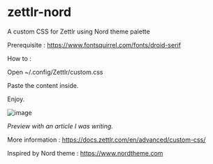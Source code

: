 # zettlr-nord

A custom CSS for Zettlr using Nord theme palette

Prerequisite : https://www.fontsquirrel.com/fonts/droid-serif

How to : 

Open ~/.config/Zettlr/custom.css

Paste the content inside.

Enjoy.

![image](https://github.com/Wivik/zettlr-nord/assets/48727868/5b5f34c4-7fe5-48ab-96d0-5a7e6cd0681b)


*Preview with an article I was writing.*


More information : https://docs.zettlr.com/en/advanced/custom-css/

Inspired by Nord theme : https://www.nordtheme.com

